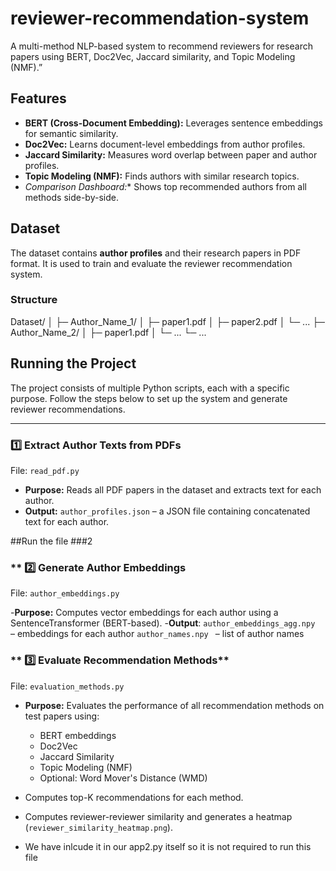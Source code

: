 # reviewer-recommendation-system
A multi-method NLP-based system to recommend reviewers for research papers using BERT, Doc2Vec, Jaccard similarity, and Topic Modeling (NMF).”


## Features

- **BERT (Cross-Document Embedding):** Leverages sentence embeddings for semantic similarity.  
- **Doc2Vec:** Learns document-level embeddings from author profiles.  
- **Jaccard Similarity:** Measures word overlap between paper and author profiles.  
- **Topic Modeling (NMF):** Finds authors with similar research topics.
- *Comparison Dashboard:** Shows top recommended authors from all methods side-by-side.  


## Dataset

The dataset contains **author profiles** and their research papers in PDF format. It is used to train and evaluate the reviewer recommendation system.

### **Structure**

Dataset/
│
├─ Author_Name_1/
│ ├─ paper1.pdf
│ ├─ paper2.pdf
│ └─ ...
├─ Author_Name_2/
│ ├─ paper1.pdf
│ └─ ...
└─ ...


## Running the Project

The project consists of multiple Python scripts, each with a specific purpose. Follow the steps below to set up the system and generate reviewer recommendations.

---

### **1️⃣ Extract Author Texts from PDFs**
File: `read_pdf.py`

- **Purpose:** Reads all PDF papers in the dataset and extracts text for each author.  
- **Output:** `author_profiles.json` – a JSON file containing concatenated text for each author.  

##Run the file ###2



### ** 2️⃣ Generate Author Embeddings
File: `author_embeddings.py`

-**Purpose:** Computes vector embeddings for each author using a SentenceTransformer (BERT-based).
-**Output**:
 `author_embeddings_agg.npy ` – embeddings for each author
 `author_names.npy ` – list of author names

### ** 3️⃣ Evaluate Recommendation Methods**
File: `evaluation_methods.py`

- **Purpose:** Evaluates the performance of all recommendation methods on test papers using:
  - BERT embeddings
  - Doc2Vec
  - Jaccard Similarity
  - Topic Modeling (NMF)
  - Optional: Word Mover's Distance (WMD)
- Computes top-K recommendations for each method.
- Computes reviewer-reviewer similarity and generates a heatmap (`reviewer_similarity_heatmap.png`).

- We have inlcude it in our app2.py itself so it is not required to run this file





